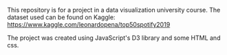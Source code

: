 This repository is for a project in a data visualization university course.
The dataset used can be found on Kaggle: https://www.kaggle.com/leonardopena/top50spotify2019

The project was created using JavaScript's D3 library and some HTML and css.
